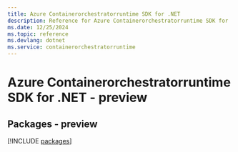 ```yaml
---
title: Azure Containerorchestratorruntime SDK for .NET
description: Reference for Azure Containerorchestratorruntime SDK for .NET
ms.date: 12/25/2024
ms.topic: reference
ms.devlang: dotnet
ms.service: containerorchestratorruntime
---
```

# Azure Containerorchestratorruntime SDK for .NET - preview
## Packages - preview
[!INCLUDE [packages](containerorchestratorruntime-index.md)]